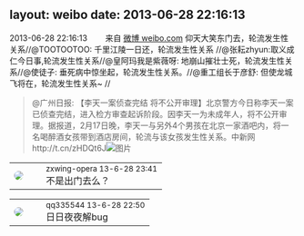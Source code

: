 layout: weibo
date: 2013-06-28 22:16:13
---
<meta name="referrer" content="no-referrer" />

2013-06-28 22:16:13  &nbsp;&nbsp;&nbsp;&nbsp;&nbsp;&nbsp; 来自 <a href="http://weibo.com/" rel="nofollow">微博 weibo.com</a>
仰天大笑东门去，轮流发生性关系//@TOOTOOTOO: 千里江陵一日还，轮流发生性关系 //@张耘zhyun:取义成仁今日事,轮流发生性关系//@皇阿玛我是紫薇呀: 地崩山摧壮士死，轮流发生性关系//@使徒子: 垂死病中惊坐起，轮流发生性关系。//@重工组长于彦舒: 但使龙城飞将在，轮流发生性关系~ //
>  @广州日报: 【李天一案侦查完结 将不公开审理】北京警方今日称李天一案已侦查完结，进入检方审查起诉阶段。因李天一为未成年人，将不公开审理。据报道，2月17日晚，李天一与另外4个男孩在北京一家酒吧内，将一名喝醉酒女孩带到酒店房间，轮流与该女孩发生性关系。中新网http://t.cn/zHDQt6J ​​​
>  ![图片](https://ww3.sinaimg.cn/large/70856785jw1e62o8su3sgj20go0cf756.jpg)

<table style="width: 100%;">
  <tr>
    <td style="width: 40px;"><img style="border-radius:50%" src="https://tva4.sinaimg.cn/crop.0.0.180.180.50/735b8c72jw1e8qgp5bmzyj2050050aa8.jpg?KID=imgbed,tva&Expires=1624466919&ssig=JcuvqQppMM"></td>
    <td colspan="2"><small>zxwing-opera 13-6-28 23:41</small><br/>不是出门去么？</td>
  </tr>
</table>

<table style="width: 100%;">
  <tr>
    <td style="width: 40px;"><img style="border-radius:50%" src="https://tva4.sinaimg.cn/crop.0.0.180.180.50/7d25944djw1e8qgp5bmzyj2050050aa8.jpg?KID=imgbed,tva&Expires=1624466919&ssig=Wl6IQeXudd"></td>
    <td colspan="2"><small>qq335544 13-6-28 22:50</small><br/>日日夜夜解bug</td>
  </tr>
</table>
